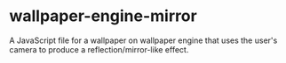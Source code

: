 # wallpaper-engine-mirror

A JavaScript file for a wallpaper on wallpaper engine that uses the user's camera to produce a reflection/mirror-like effect.